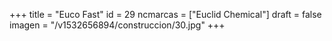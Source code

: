 +++
title = "Euco Fast"
id = 29
ncmarcas = ["Euclid Chemical"]
draft = false
imagen = "/v1532656894/construccion/30.jpg"
+++

<!--more-->